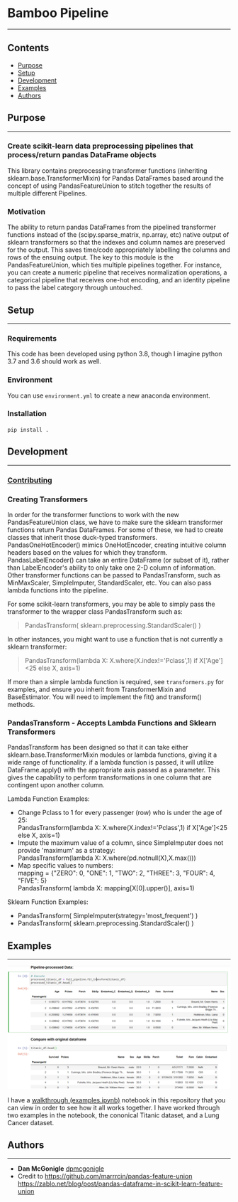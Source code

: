 # Bamboo Pipeline
***
## Contents

- [Purpose](#purpose)
- [Setup](#setup)
- [Development](#development)
- [Examples](#examples)
- [Authors](#authors)

## Purpose
***
### Create scikit-learn data preprocessing pipelines that process/return pandas DataFrame objects

This library contains preprocessing transformer functions (inheriting sklearn.base.TransformerMixin) for Pandas DataFrames based around the concept of using PandasFeatureUnion to stitch together the results of multiple different Pipelines.   

### Motivation

The ability to return pandas DataFrames from the pipelined transformer functions instead of the (scipy.sparse_matrix, np.array, etc) native output of sklearn transformers so that the indexes and column names are preserved for the output.  This saves time/code appropriately labelling the columns and rows of the ensuing output.  The key to this module is the PandasFeatureUnion, which ties multiple pipelines together.  For instance, you can create a numeric pipeline that receives normalization operations, a categorical pipeline that receives one-hot encoding, and an identity pipeline to pass the label category through untouched. 

## Setup
***
### Requirements

This code has been developed using python 3.8, though I imagine python 3.7 and 3.6 should work as well.

### Environment

You can use `environment.yml` to create a new anaconda environment.

### Installation

`pip install .`

## Development
***
### [Contributing](CONTRIBUTING.md)

### Creating Transformers

In order for the transformer functions to work with the new PandasFeatureUnion class, we have to make sure the sklearn transformer functions return Pandas DataFrames.  For some of these, we had to create classes that inherit those duck-typed transformers.  PandasOneHotEncoder() mimics OneHotEncoder, creating intuitive column headers based on the values for which they transform.  PandasLabelEncoder() can take an entire DataFrame (or subset of it), rather than LabelEncoder's ability to only take one 2-D column of information.  Other transformer functions can be passed to PandasTransform, such as MinMaxScaler, SimpleImputer, StandardScaler, etc.  You can also pass lambda functions into the pipeline.  

For some scikit-learn transformers, you may be able to simply pass the transformer to the wrapper class PandasTransform such as:  

> PandasTransform( sklearn.preprocessing.StandardScaler() )

In other instances, you might want to use a function that is not currently a sklearn transformer:

> PandasTransform(lambda X: X.where(X.index!='Pclass',1) if X['Age']<25 else X, axis=1)

If more than a simple lambda function is required, see `transformers.py` for examples, and ensure you inherit from TransformerMixin and BaseEstimator.  You will need to implement the fit() and transform() methods.

### PandasTransform - Accepts Lambda Functions and Sklearn Transformers

PandasTransform has been designed so that it can take either sklearn.base.TransformerMixin modules or lambda functions, giving it a wide range of functionality.  if a lambda function is passed, it will utilize DataFrame.apply() with the appropriate axis passed as a parameter.  This gives the capability to perform transformations in one column that are contingent upon another column.  

Lambda Function Examples:

* Change Pclass to 1 for every passenger (row) who is under the age of 25:
<br>PandasTransform(lambda X: X.where(X.index!='Pclass',1) if X['Age']<25 else X, axis=1)
* Impute the maximum value of a column, since SimpleImputer does not provide 'maximum' as a strategy:
<br>PandasTransform(lambda X: X.where(pd.notnull(X),X.max()))
* Map specific values to numbers:
<br>mapping = {"ZERO": 0, "ONE": 1, "TWO": 2, "THREE": 3, "FOUR": 4, "FIVE": 5}
<br>PandasTransform( lambda X: mapping[X[0].upper()], axis=1)

Sklearn Function Examples:

* PandasTransform( SimpleImputer(strategy='most_frequent') )
* PandasTransform( sklearn.preprocessing.StandardScaler() )

## Examples
***
![Canonical Titanic Dataset](./img/titanic.png)

I have a [walkthrough (examples.ipynb)](examples.ipynb) notebook in this repository that you can view in order to see how it all works together.  I have worked through two examples in the notebook, the cononical Titanic dataset, and a Lung Cancer dataset.

## Authors
***
* **Dan McGonigle** [dpmcgonigle](https://github.com/dpmcgonigle)
* Credit to https://github.com/marrrcin/pandas-feature-union
    https://zablo.net/blog/post/pandas-dataframe-in-scikit-learn-feature-union
